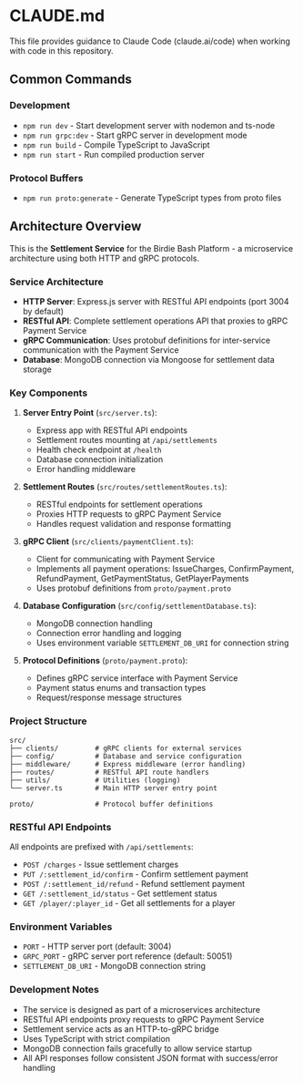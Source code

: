 # CLAUDE.md

This file provides guidance to Claude Code (claude.ai/code) when working with code in this repository.

## Common Commands

### Development
- `npm run dev` - Start development server with nodemon and ts-node
- `npm run grpc:dev` - Start gRPC server in development mode
- `npm run build` - Compile TypeScript to JavaScript
- `npm run start` - Run compiled production server

### Protocol Buffers
- `npm run proto:generate` - Generate TypeScript types from proto files

## Architecture Overview

This is the **Settlement Service** for the Birdie Bash Platform - a microservice architecture using both HTTP and gRPC protocols.

### Service Architecture
- **HTTP Server**: Express.js server with RESTful API endpoints (port 3004 by default)
- **RESTful API**: Complete settlement operations API that proxies to gRPC Payment Service
- **gRPC Communication**: Uses protobuf definitions for inter-service communication with the Payment Service
- **Database**: MongoDB connection via Mongoose for settlement data storage

### Key Components

1. **Server Entry Point** (`src/server.ts`):
   - Express app with RESTful API endpoints
   - Settlement routes mounting at `/api/settlements`
   - Health check endpoint at `/health`
   - Database connection initialization
   - Error handling middleware

2. **Settlement Routes** (`src/routes/settlementRoutes.ts`):
   - RESTful endpoints for settlement operations
   - Proxies HTTP requests to gRPC Payment Service
   - Handles request validation and response formatting

3. **gRPC Client** (`src/clients/paymentClient.ts`):
   - Client for communicating with Payment Service
   - Implements all payment operations: IssueCharges, ConfirmPayment, RefundPayment, GetPaymentStatus, GetPlayerPayments
   - Uses protobuf definitions from `proto/payment.proto`

4. **Database Configuration** (`src/config/settlementDatabase.ts`):
   - MongoDB connection handling
   - Connection error handling and logging
   - Uses environment variable `SETTLEMENT_DB_URI` for connection string

5. **Protocol Definitions** (`proto/payment.proto`):
   - Defines gRPC service interface with Payment Service
   - Payment status enums and transaction types
   - Request/response message structures

### Project Structure
```
src/
├── clients/         # gRPC clients for external services
├── config/          # Database and service configuration
├── middleware/      # Express middleware (error handling)
├── routes/          # RESTful API route handlers
├── utils/           # Utilities (logging)
└── server.ts        # Main HTTP server entry point

proto/               # Protocol buffer definitions
```

### RESTful API Endpoints

All endpoints are prefixed with `/api/settlements`:

- `POST /charges` - Issue settlement charges
- `PUT /:settlement_id/confirm` - Confirm settlement payment
- `POST /:settlement_id/refund` - Refund settlement payment
- `GET /:settlement_id/status` - Get settlement status
- `GET /player/:player_id` - Get all settlements for a player

### Environment Variables
- `PORT` - HTTP server port (default: 3004)
- `GRPC_PORT` - gRPC server port reference (default: 50051)
- `SETTLEMENT_DB_URI` - MongoDB connection string

### Development Notes
- The service is designed as part of a microservices architecture
- RESTful API endpoints proxy requests to gRPC Payment Service
- Settlement service acts as an HTTP-to-gRPC bridge
- Uses TypeScript with strict compilation
- MongoDB connection fails gracefully to allow service startup
- All API responses follow consistent JSON format with success/error handling